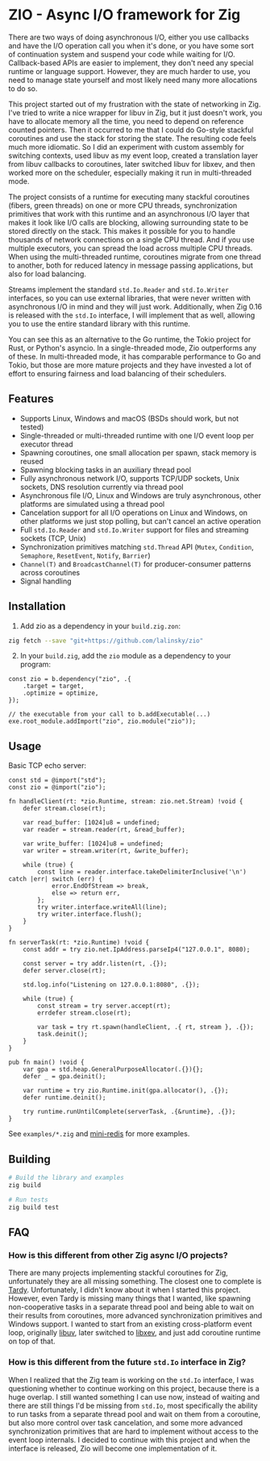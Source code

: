 # ZIO - Async I/O framework for Zig

There are two ways of doing asynchronous I/O, either you use callbacks and have the I/O operation call you when it's done, or you have some sort of continuation system and suspend your code while waiting for I/O. Callback-based APIs are easier to implement, they don't need any special runtime or language support. However, they are much harder to use, you need to manage state yourself and most likely need many more allocations to do so.

This project started out of my frustration with the state of networking in Zig. I've tried to write a nice wrapper for libuv in Zig, but it just doesn't work, you have to allocate memory all the time, you need to depend on reference counted pointers. Then it occurred to me that I could do Go-style stackful coroutines and use the stack for storing the state. The resulting code feels much more idiomatic. So I did an experiment with custom assembly for switching contexts, used libuv as my event loop, created a translation layer from libuv callbacks to coroutines, later switched libuv for libxev, and then worked more on the scheduler, especially making it run in multi-threaded mode.

The project consists of a runtime for executing many stackful coroutines (fibers, green threads) on one or more CPU threads, synchronization primitives that work with this runtime and an asynchronous I/O layer that makes it look like I/O calls are blocking, allowing surrounding state to be stored directly on the stack. This makes it possible for you to handle thousands of network connections on a single CPU thread. And if you use multiple executors, you can spread the load across multiple CPU threads. When using the multi-threaded runtime, coroutines migrate from one thread to another, both for reduced latency in message passing applications, but also for load balancing.

Streams implement the standard `std.Io.Reader` and `std.Io.Writer` interfaces, so you can use external libraries, that were never written with asynchronous I/O in mind and they will just work. Additionally, when Zig 0.16 is released with the `std.Io` interface, I will implement that as well, allowing you to use the entire standard library with this runtime.

You can see this as an alternative to the Go runtime, the Tokio project for Rust, or Python's asyncio. In a single-threaded mode, Zio outperforms any of these. In multi-threaded mode, it has comparable performance to Go and Tokio, but those are more mature projects and they have invested a lot of effort to ensuring fairness and load balancing of their schedulers.

## Features

- Supports Linux, Windows and macOS (BSDs should work, but not tested)
- Single-threaded or multi-threaded runtime with one I/O event loop per executor thread
- Spawning coroutines, one small allocation per spawn, stack memory is reused
- Spawning blocking tasks in an auxiliary thread pool
- Fully asynchronous network I/O, supports TCP/UDP sockets, Unix sockets, DNS resolution currently via thread pool
- Asynchronous file I/O, Linux and Windows are truly asynchronous, other platforms are simulated using a thread pool
- Cancelation support for all I/O operations on Linux and Windows, on other platforms we just stop polling, but can't cancel an active operation
- Full `std.Io.Reader` and `std.Io.Writer` support for files and streaming sockets (TCP, Unix)
- Synchronization primitives matching `std.Thread` API (`Mutex`, `Condition`, `Semaphore`, `ResetEvent`, `Notify`, `Barrier`)
- `Channel(T)` and `BroadcastChannel(T)` for producer-consumer patterns across coroutines
- Signal handling

## Installation

1) Add zio as a dependency in your `build.zig.zon`:

```bash
zig fetch --save "git+https://github.com/lalinsky/zio"
```

2) In your `build.zig`, add the `zio` module as a dependency to your program:

```zig
const zio = b.dependency("zio", .{
    .target = target,
    .optimize = optimize,
});

// the executable from your call to b.addExecutable(...)
exe.root_module.addImport("zio", zio.module("zio"));
```

## Usage

Basic TCP echo server:

```zig
const std = @import("std");
const zio = @import("zio");

fn handleClient(rt: *zio.Runtime, stream: zio.net.Stream) !void {
    defer stream.close(rt);

    var read_buffer: [1024]u8 = undefined;
    var reader = stream.reader(rt, &read_buffer);

    var write_buffer: [1024]u8 = undefined;
    var writer = stream.writer(rt, &write_buffer);

    while (true) {
        const line = reader.interface.takeDelimiterInclusive('\n') catch |err| switch (err) {
            error.EndOfStream => break,
            else => return err,
        };
        try writer.interface.writeAll(line);
        try writer.interface.flush();
    }
}

fn serverTask(rt: *zio.Runtime) !void {
    const addr = try zio.net.IpAddress.parseIp4("127.0.0.1", 8080);

    const server = try addr.listen(rt, .{});
    defer server.close(rt);

    std.log.info("Listening on 127.0.0.1:8080", .{});

    while (true) {
        const stream = try server.accept(rt);
        errdefer stream.close(rt);

        var task = try rt.spawn(handleClient, .{ rt, stream }, .{});
        task.deinit();
    }
}

pub fn main() !void {
    var gpa = std.heap.GeneralPurposeAllocator(.{}){};
    defer _ = gpa.deinit();

    var runtime = try zio.Runtime.init(gpa.allocator(), .{});
    defer runtime.deinit();

    try runtime.runUntilComplete(serverTask, .{&runtime}, .{});
}
```

See `examples/*.zig` and [mini-redis](https://github.com/lalinsky/zio-mini-redis) for more examples.

## Building

```bash
# Build the library and examples
zig build

# Run tests
zig build test
```

## FAQ

### How is this different from other Zig async I/O projects?

There are many projects implementing stackful coroutines for Zig, unfortunately they are all missing something. The closest one to complete is [Tardy](https://github.com/tardy-org/tardy). Unfortunately, I didn't know about it when I started this project. However, even Tardy is missing many things that I wanted, like spawning non-cooperative tasks in a separate thread pool and being able to wait on their results from coroutines, more advanced synchronization primitives and Windows support. I wanted to start from an existing cross-platform event loop, originally [libuv](https://libuv.org/), later switched to [libxev](https://github.com/mitchellh/libxev), and just add coroutine runtime on top of that.

### How is this different from the future `std.Io` interface in Zig?

When I realized that the Zig team is working on the `std.Io` interface, I was questioning whether to continue working on this project, because there is a huge overlap. I still wanted something I can use now, instead of waiting and there are still things I'd be missing from `std.Io`, most specifically the ability to run tasks from a separate thread pool and wait on them from a coroutine, but also more control over task cancelation, and some more advanced synchronization primitives that are hard to implement without access to the event loop internals. I decided to continue with this project and when the interface is released, Zio will become one implementation of it.
